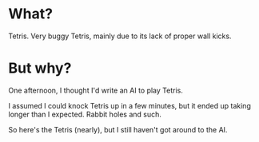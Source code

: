 What?
=====
Tetris.
Very buggy Tetris, mainly due to its lack of proper wall kicks.

But why?
====
One afternoon, I thought I'd write an AI to play Tetris.

I assumed I could knock Tetris up in a few minutes, but it ended up taking
longer than I expected.
Rabbit holes and such.

So here's the Tetris (nearly), but I still haven't got around to the AI.
